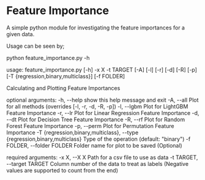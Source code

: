 # Feature Importance

A simple python module for investigating the feature importances for a given data.

Usage can be seen by;

   python feature_importance.py -h
   
   usage: feature_importance.py [-h] -x X -t TARGET [-A] [-l] [-r] [-d] [-R] [-p]
                                [-T {regression,binary,multiclass}] [-f FOLDER]

   Calculating and Plotting Feature Importances

   optional arguments:
     -h, --help            show this help message and exit
     -A, --all             Plot for all methods (overrides [-l, -r, -d, -R, -p])
     -l, --lgbm            Plot for LightGBM Feature Importance
     -r, --lr              Plot for Linear Regression Feature Importance
     -d, --dt              Plot for Decision Tree Feature Importance
     -R, --rf              Plot for Random Forest Feature Importance
     -p, --perm            Plot for Permutation Feature Importance
     -T {regression,binary,multiclass}, --type {regression,binary,multiclass}
                           Type of the operation (default: "binary")
     -f FOLDER, --folder FOLDER
                           Folder name for plot to be saved (Optional)

   required arguments:
     -x X, --X X           Path for a csv file to use as data
     -t TARGET, --target TARGET
                        Column number of the data to treat as labels (Negative
                        values are supported to count from the end)
